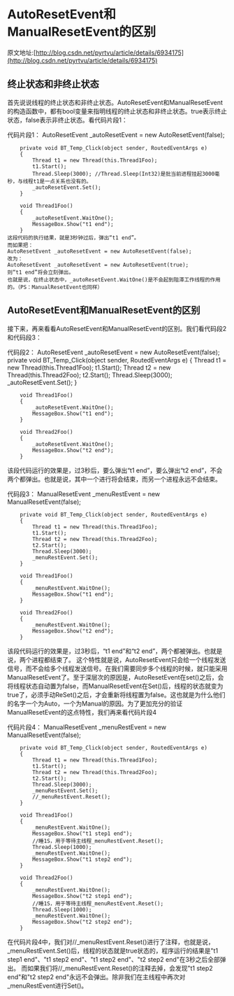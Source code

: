 # AutoResetEvent和ManualResetEvent的区别
原文地址:[http://blog.csdn.net/pyrtvu/article/details/6934175](http://blog.csdn.net/pyrtvu/article/details/6934175)


## 终止状态和非终止状态

首先说说线程的终止状态和非终止状态。AutoResetEvent和ManualResetEvent的构造函数中，都有bool变量来指明线程的终止状态和非终止状态。true表示终止状态，false表示非终止状态。看代码片段1：

代码片段1： 
        AutoResetEvent _autoResetEvent = new AutoResetEvent(false);

        private void BT_Temp_Click(object sender, RoutedEventArgs e) 
        { 
            Thread t1 = new Thread(this.Thread1Foo); 
            t1.Start(); 
            Thread.Sleep(3000); //Thread.Sleep(Int32)是批当前进程挂起3000毫秒，与线程t1是一点关系也没有的。
            _autoResetEvent.Set(); 
        }

        void Thread1Foo() 
        { 
            _autoResetEvent.WaitOne(); 
            MessageBox.Show("t1 end"); 
        } 
    这段代码的执行结果，就是3秒钟过后，弹出“t1 end”。 
    而如果把： 
    AutoResetEvent _autoResetEvent = new AutoResetEvent(false); 
    改为： 
    AutoResetEvent _autoResetEvent = new AutoResetEvent(true); 
    则“t1 end”将会立刻弹出。 
    也就是说，在终止状态中，_autoResetEvent.WaitOne()是不会起到阻滞工作线程的作用的。（PS：ManualResetEvent也同样）

## AutoResetEvent和ManualResetEvent的区别 

接下来，再来看看AutoResetEvent和ManualResetEvent的区别。我们看代码段2和代码段3：

代码段2： 
     AutoResetEvent _autoResetEvent = new AutoResetEvent(false); 
        private void BT_Temp_Click(object sender, RoutedEventArgs e) 
        { 
            Thread t1 = new Thread(this.Thread1Foo); 
            t1.Start(); 
            Thread t2 = new Thread(this.Thread2Foo); 
            t2.Start(); 
            Thread.Sleep(3000); 
            _autoResetEvent.Set(); 
        }

        void Thread1Foo() 
        { 
            _autoResetEvent.WaitOne(); 
            MessageBox.Show("t1 end"); 
        }

        void Thread2Foo() 
        { 
            _autoResetEvent.WaitOne(); 
            MessageBox.Show("t2 end"); 
        } 

该段代码运行的效果是，过3秒后，要么弹出“t1 end”，要么弹出“t2 end”，不会两个都弹出。也就是说，其中一个进行将会结束，而另一个进程永远不会结束。

代码段3： 
        ManualResetEvent _menuRestEvent = new ManualResetEvent(false);

        private void BT_Temp_Click(object sender, RoutedEventArgs e) 
        { 
            Thread t1 = new Thread(this.Thread1Foo); 
            t1.Start(); 
            Thread t2 = new Thread(this.Thread2Foo); 
            t2.Start(); 
            Thread.Sleep(3000); 
            _menuRestEvent.Set(); 
        }

        void Thread1Foo() 
        { 
            _menuRestEvent.WaitOne(); 
            MessageBox.Show("t1 end"); 
        }

        void Thread2Foo() 
        { 
            _menuRestEvent.WaitOne(); 
            MessageBox.Show("t2 end"); 
        } 

该段代码运行的效果是，过3秒后，“t1 end”和“t2 end”，两个都被弹出。也就是说，两个进程都结束了。 
这个特性就是说，AutoResetEvent只会给一个线程发送信号，而不会给多个线程发送信号。在我们需要同步多个线程的时候，就只能采用ManualResetEvent了。至于深层次的原因是，AutoResetEvent在set()之后，会将线程状态自动置为false，而ManualResetEvent在Set()后，线程的状态就变为true了，必须手动ReSet()之后，才会重新将线程置为false。这也就是为什么他们的名字一个为Auto，一个为Manual的原因。为了更加充分的验证ManualResetEvent的这点特性，我们再来看代码片段4

代码片段4： 
    ManualResetEvent _menuRestEvent = new ManualResetEvent(false);

        private void BT_Temp_Click(object sender, RoutedEventArgs e) 
        { 
            Thread t1 = new Thread(this.Thread1Foo); 
            t1.Start(); 
            Thread t2 = new Thread(this.Thread2Foo); 
            t2.Start(); 
            Thread.Sleep(3000); 
            _menuRestEvent.Set(); 
            //_menuRestEvent.Reset();            
        }

        void Thread1Foo() 
        { 
            _menuRestEvent.WaitOne(); 
            MessageBox.Show("t1 step1 end"); 
            //睡1S，用于等待主线程_menuRestEvent.Reset(); 
            Thread.Sleep(1000); 
            _menuRestEvent.WaitOne(); 
            MessageBox.Show("t1 step2 end"); 
        }

        void Thread2Foo() 
        { 
            _menuRestEvent.WaitOne(); 
            MessageBox.Show("t2 step1 end"); 
            //睡1S，用于等待主线程_menuRestEvent.Reset(); 
            Thread.Sleep(1000); 
            _menuRestEvent.WaitOne(); 
            MessageBox.Show("t2 step2 end"); 
        } 

在代码片段4中，我们对//_menuRestEvent.Reset()进行了注释，也就是说， _menuRestEvent.Set()后，线程的状态就是true状态的，程序运行的结果是"t1 step1 end"、"t1 step2 end"、"t1 step2 end"、"t2 step2 end"在3秒之后全部弹出。
    而如果我们将//_menuRestEvent.Reset()的注释去掉，会发现"t1 step2 end"和"t2 step2 end"永远不会弹出。除非我们在主线程中再次对_menuRestEvent进行Set()。